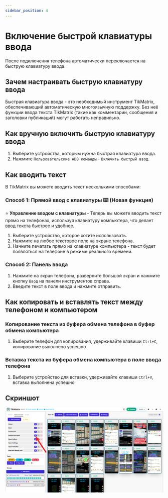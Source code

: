 ```yaml
---
sidebar_position: 4
---
```


# Включение быстрой клавиатуры ввода

После подключения телефона автоматически переключается на быструю клавиатуру ввода.

## Зачем настраивать быструю клавиатуру ввода

Быстрая клавиатура ввода - это необходимый инструмент TikMatrix, обеспечивающий автоматическую многоязычную поддержку. Без неё функции ввода текста TikMatrix (такие как комментарии, сообщения и заголовки публикаций) могут работать неправильно.

## Как вручную включить быструю клавиатуру ввода

1. Выберите устройства, которым нужна быстрая клавиатура ввода.
2. Нажмите `Пользовательские ADB команды` - `Включить быстрый ввод`.

## Как вводить текст

В TikMatrix вы можете вводить текст несколькими способами:

### Способ 1: Прямой ввод с клавиатуры ⌨️ (Новая функция)

⭐ **Управление вводом с клавиатуры** - Теперь вы можете вводить текст прямо на телефонах, используя клавиатуру компьютера, что делает ввод текста быстрее и удобнее.

1. Выберите устройство, которое хотите использовать.
2. Нажмите на любое текстовое поле на экране телефона.
3. Начните печатать прямо на клавиатуре компьютера - текст будет появляться на телефоне в режиме реального времени.

### Способ 2: Панель ввода

1. Нажмите на экран телефона, разверните большой экран и нажмите кнопку `Ввод` на панели инструментов справа.
2. Введите текст в поле ввода и нажмите отправить.

## Как копировать и вставлять текст между телефоном и компьютером

### Копирование текста из буфера обмена телефона в буфер обмена компьютера

1. Выберите телефон для копирования, удерживайте клавиши `Ctrl+C`, копирование выполнено успешно

### Вставка текста из буфера обмена компьютера в поле ввода телефона

1. Выберите устройство для вставки, удерживайте клавиши `Ctrl+V`, вставка выполнена успешно

## Скриншот

![enable-fast-input.png](../img/enable-fast-input.png)
